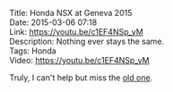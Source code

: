 Title: Honda NSX at Geneva 2015  
Date: 2015-03-06 07:18  
Link: https://youtu.be/c1EF4NSp_yM  
Description: Nothing ever stays the same.  
Tags: Honda  
Video: https://youtu.be/c1EF4NSp_yM  

Truly, I can't help but miss the [old one][1].

[1]: https://en.wikipedia.org/wiki/Honda_NSX "Wikipedia: Honda NSX"